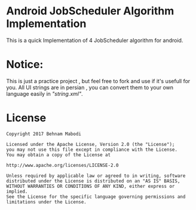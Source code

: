 # Android JobScheduler Algorithm Implementation
This is a quick Implementation of 4 JobScheduler algorithm for android.

# Notice:
This is just a practice project , but feel free to fork and use if it's usefull for you. 
All UI strings are in persian , you can convert them to your own language easily in _"string.xml"_.



# License

    Copyright 2017 Behnam Mabodi
    
    Licensed under the Apache License, Version 2.0 (the "License");
    you may not use this file except in compliance with the License.
    You may obtain a copy of the License at

    http://www.apache.org/licenses/LICENSE-2.0

    Unless required by applicable law or agreed to in writing, software
    distributed under the License is distributed on an "AS IS" BASIS,
    WITHOUT WARRANTIES OR CONDITIONS OF ANY KIND, either express or implied.
    See the License for the specific language governing permissions and
    limitations under the License.
